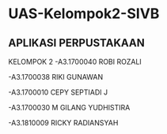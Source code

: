 # UAS-Kelompok2-SIVB
APLIKASI PERPUSTAKAAN
--
KELOMPOK 2
-A3.1700040   ROBI ROZALI

-A3.1700038   RIKI GUNAWAN

-A3.1700010   CEPY SEPTIADI J

-A3.1700030   M GILANG YUDHISTIRA

-A3.1810009   RICKY RADIANSYAH

